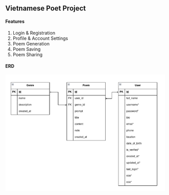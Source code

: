 ## Vietnamese Poet Project
#### Features
1. Login & Registration
2. Profile & Account Settings
3. Poem Generation
4. Poem Saving
5. Poem Sharing
#### ERD
<img src="/docs/db-diagram.png" alt="image" width="500"/>